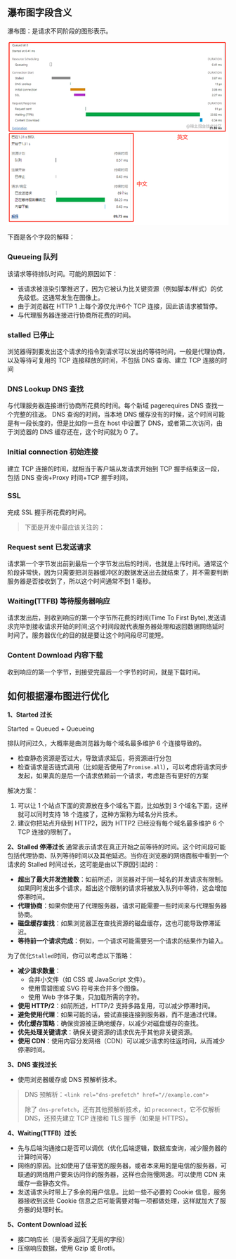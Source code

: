 ## 瀑布图字段含义

瀑布图：是请求不同阶段的图形表示。

![](images/2023-08-17-16-53-18.png)

下面是各个字段的解释：

### Queueing 队列

该请求等待排队时间。可能的原因如下：

- 该请求被渲染引擎推迟了，因为它被认为比关键资源（例如脚本/样式）的优先级低。这通常发生在图像上。
- 由于浏览器在 HTTP 1 上每个源仅允许6个 TCP 连接，因此该请求被暂停。
- 与代理服务器连接进行协商所花费的时间。

### stalled 已停止

浏览器得到要发出这个请求的指令到请求可以发出的等待时间，一般是代理协商，以及等待可复用的 TCP 连接释放的时间，不包括 DNS 查询、建立 TCP 连接的时间

### DNS Lookup DNS 查找

与代理服务器连接进行协商所花费的时间。每个新域 pagerequires DNS 查找一个完整的往返。 DNS 查询的时间，当本地 DNS 缓存没有的时候，这个时间可能是有一段长度的，但是比如你一旦在 host 中设置了 DNS，或者第二次访问，由于浏览器的 DNS 缓存还在，这个时间就为 0 了。

### Initial connection 初始连接

建立 TCP 连接的时间，就相当于客户端从发请求开始到 TCP 握手结束这一段，包括 DNS 查询+Proxy 时间+TCP 握手时间。

### SSL

完成 SSL 握手所花费的时间。

> 下面是开发中最应该关注的：

### Request sent 已发送请求

请求第一个字节发出前到最后一个字节发出后的时间，也就是上传时间。通常这个阶段非常快，因为只需要把浏览器缓冲区的数据发送出去就结束了，并不需要判断服务器是否接收到了，所以这个时间通常不到 1 毫秒。

### Waiting(TTFB) 等待服务器响应

请求发出后，到收到响应的第一个字节所花费的时间(Time To First Byte),发送请求完毕到接收请求开始的时间;这个时间段就代表服务器处理和返回数据网络延时时间了。服务器优化的目的就是要让这个时间段尽可能短。

### Content Download 内容下载

收到响应的第一个字节，到接受完最后一个字节的时间，就是下载时间。

## 如何根据瀑布图进行优化

**1、Started 过长**

Started = Queued + Queueing

排队时间过久，大概率是由浏览器为每个域名最多维护 6 个连接导致的。

- 检查静态资源是否过大，导致请求延后，将资源进行分包
- 检查请求是否链式调用（比如是否使用了`Promise.all`），可以考虑将请求同步发起，如果真的是后一个请求依赖前一个请求，考虑是否有更好的方案

解决方案：
1. 可以让 1 个站点下面的资源放在多个域名下面，比如放到 3 个域名下面，这样就可以同时支持 18 个连接了，这种方案称为域名分片技术。
2. 建议你把站点升级到 HTTP2，因为 HTTP2 已经没有每个域名最多维护 6 个 TCP 连接的限制了。

**2、Stalled 停滞过长**
通常表示请求在真正开始之前等待的时间。这个时间段可能包括代理协商、队列等待时间以及其他延迟。当你在浏览器的网络面板中看到一个请求的 Stalled 时间过长，这可能是由以下原因引起的：

- **超出了最大并发连接数**：如前所述，浏览器对于同一域名的并发请求有限制。如果同时发出多个请求，超出这个限制的请求将被放入队列中等待，这会增加停滞时间。
- **代理协商**：如果你使用了代理服务器，请求可能需要一些时间来与代理服务器协商。
- **磁盘缓存查找**：如果浏览器正在查找资源的磁盘缓存，这也可能导致停滞延迟。
- **等待前一个请求完成**：例如，一个请求可能需要另一个请求的结果作为输入。

为了优化`Stalled`时间，你可以考虑以下策略：

- **减少请求数量**：
  - 合并小文件（如 CSS 或 JavaScript 文件）。
  - 使用雪碧图或 SVG 符号来合并多个图像。
  - 使用 Web 字体子集，只加载所需的字符。
- **使用 HTTP/2**：如前所述，HTTP/2 支持多路复用，可以减少停滞时间。
- **避免使用代理**：如果可能的话，尝试直接连接到服务器，而不是通过代理。
- **优化缓存策略**：确保资源被正确地缓存，以减少对磁盘缓存的查找。
- **优先处理关键请求**：确保关键资源的请求优先于其他非关键资源。
- **使用 CDN**：使用内容分发网络（CDN）可以减少请求的往返时间，从而减少停滞时间。

**3、DNS 查找过长**

- 使用浏览器缓存或 DNS 预解析技术。

> DNS 预解析：`<link rel="dns-prefetch" href="//example.com">`
>
> 除了 `dns-prefetch`，还有其他预解析技术，如 `preconnect`，它不仅解析 DNS，还预先建立 TCP 连接和 TLS 握手（如果是 HTTPS）。

**4、Waiting(TTFB)  过长**

- 先与后端沟通接口是否可以调优（优化后端逻辑，数据库查询，减少服务器的计算时间等）
- 网络的原因。比如使用了低带宽的服务器，或者本来用的是电信的服务器，可联通的网络用户要来访问你的服务器，这样也会拖慢网速。可以使用 CDN 来缓存一些静态文件。
- 发送请求头时带上了多余的用户信息。比如一些不必要的 Cookie 信息，服务器接收到这些 Cookie 信息之后可能需要对每一项都做处理，这样就加大了服务器的处理时长。

**5、Content Download 过长**

- 接口响应长（是否多返回了无用的字段）
- 压缩响应数据，使用 Gzip 或 Brotli。
